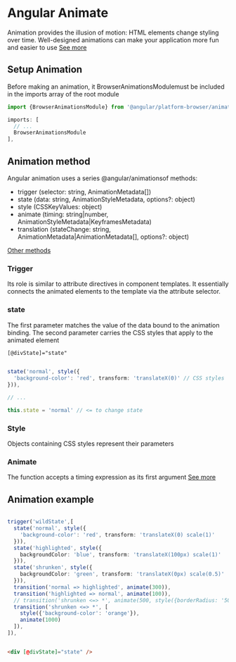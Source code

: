 # Angular Animate
Animation provides the illusion of motion: HTML elements change styling over time. Well-designed animations can make your application more fun and easier to use
[See more](https://angular.io/guide/animations)

## Setup Animation
Before making an animation, it BrowserAnimationsModulemust be included in the imports array of the root module

```ts
import {BrowserAnimationsModule} from '@angular/platform-browser/animations'

imports: [
  // ...
  BrowserAnimationsModule
],

```

## Animation method
Angular animation uses a series @angular/animationsof methods:
  - trigger (selector: string, AnimationMetadata[])
  - state (data: string, AnimationStyleMetadata, options?: object)
  - style (CSSKeyValues: object)
  - animate (timing: string|number, AnimationStyleMetadata|KeyframesMetadata)
  - translation (stateChange: string, AnimationMetadata|AnimationMetadata[], options?: object)

[Other methods](https://angular.io/api/animations)

### Trigger
 
Its role is similar to attribute directives in component templates.
 It essentially connects the animated elements to the template via the attribute selector.

 ### state
The first parameter matches the value of the data bound to the animation binding.
The second parameter carries the CSS styles that apply to the animated element
```html
[@divState]="state"
 ```


```ts

state('normal', style({
  'background-color': 'red', transform: 'translateX(0)' // CSS styles
})),

// ...

this.state = 'normal' // <= to change state
```

### Style 

 Objects containing CSS styles represent their parameters

 ### Animate 

 The function accepts a timing expression as its first argument [See more](https://angular.io/api/animations/animate#usage)


 ## Animation example

```ts

trigger('wildState',[
  state('normal', style({
    'background-color': 'red', transform: 'translateX(0) scale(1)'
  })),
  state('highlighted', style({
    backgroundColor: 'blue', transform: 'translateX(100px) scale(1)'
  })),
  state('shrunken', style({
    backgroundColor: 'green', transform: 'translateX(0px) scale(0.5)'
  })),
  transition('normal => highlighted', animate(300)),
  transition('highlighted => normal', animate(100)),
  // transition('shrunken <=> *', animate(500, style({borderRadius: '50px'}))),
  transition('shrunken <=> *', [
    style({'background-color': 'orange'}),
    animate(1000)
  ]),
]),

```



```html

<div [@divState]="state" />

```
